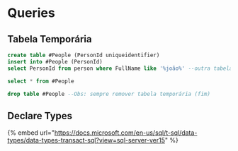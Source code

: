 # Queries

## Tabela Temporária

```sql
create table #People (PersonId uniqueidentifier)
insert into #People (PersonId) 
select PersonId from person where FullName like '%joão%' --outra tabela

select * from #People

drop table #People --Obs: sempre remover tabela temporária (fim)

```

## Declare Types

{% embed url="https://docs.microsoft.com/en-us/sql/t-sql/data-types/data-types-transact-sql?view=sql-server-ver15" %}



